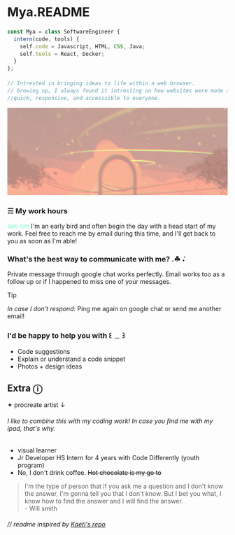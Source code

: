 # Mya.README 
  ```Javascript
const Mya = class SoftwareEngineer {
    intern(code, tools) {
      self.code = Javascript, HTML, CSS, Java;
      self.tools = React, Docker;
    }
};

// Intrested in bringing ideas to life within a web browser.
// Growing up, I always found it intresting on how websites were made and the way it ends up
//quick, responsive, and accesssible to everyone. 
```

<a href="https://images.app.goo.gl/ww5Jn4V8C5KFxpaC9"><img src="img/banner.png" height="200px" width="100%"/></a>

### ☴ My work hours
<code style="color : aquamarine">9AM-5PM</code> I'm an early bird and often begin the day with a head start of my work. Feel free to reach me by email during this time, and I'll get back to you as soon as I'm able!

### What's the best way to communicate with me? .☘︎ ݁˖
Private message through google chat works perfectly. Email works too as a follow up or if I happened to miss one of your messages. 
> [!TIP]
> _In case I don't respond:_ Ping me again on google chat or send me another email!

### I'd be happy to help you with ꒰ ﹍ ꒱
* Code suggestions
* Explain or understand a code snippet
* Photos + design ideas

## Extra  ⓘ
  ✦ procreate artist ↓ <br>
  ###### I like to combine this with my coding  work! In case you find me with my ipad, that's why. 
* visual learner <br>
* Jr Developer HS Intern for 4 years with Code Differently (youth program)
* No, I don't drink coffee. ~~Hot chocolate is my go to~~

> I'm the type of person that if you ask me a question and I don't know the answer, I'm gonna tell you that I don't know. But I bet you what, I know how to find the answer and I will find the answer. <br> - Will smith


###### // readme inspired by [Kaeti's repo][kaeti-repo]

[kaeti-repo]: https://github.com/kaeti/personal-readme
